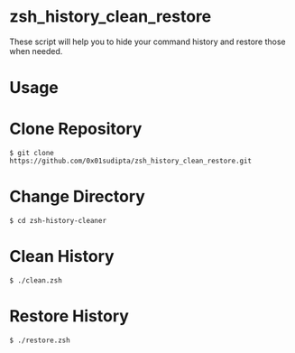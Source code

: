 # zsh_history_clean_restore
These script will help you to hide your command history and restore those when needed.

# Usage
# Clone Repository
    $ git clone https://github.com/0x01sudipta/zsh_history_clean_restore.git
# Change Directory
    $ cd zsh-history-cleaner
# Clean History
    $ ./clean.zsh
# Restore History
    $ ./restore.zsh